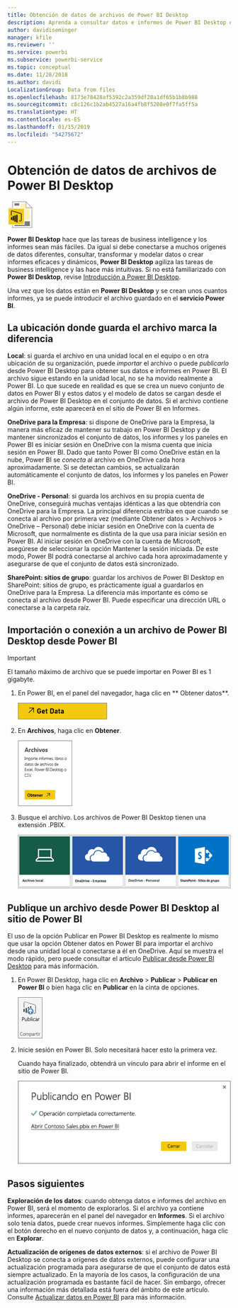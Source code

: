 ```yaml
---
title: Obtención de datos de archivos de Power BI Desktop
description: Aprenda a consultar datos e informes de Power BI Desktop en Power BI
author: davidiseminger
manager: kfile
ms.reviewer: ''
ms.service: powerbi
ms.subservice: powerbi-service
ms.topic: conceptual
ms.date: 11/28/2018
ms.author: davidi
LocalizationGroup: Data from files
ms.openlocfilehash: 8173e78428af5392c2a359df20a1df65b1b8b988
ms.sourcegitcommit: c8c126c1b2ab4527a16a4fb8f5208e0f7fa5ff5a
ms.translationtype: HT
ms.contentlocale: es-ES
ms.lasthandoff: 01/15/2019
ms.locfileid: "54275672"
---
```

# <a name="get-data-from-power-bi-desktop-files"></a>Obtención de datos de archivos de Power BI Desktop
![](media/service-desktop-files/pbid_file_icon.png)

**Power BI Desktop** hace que las tareas de business intelligence y los informes sean más fáciles. Da igual si debe conectarse a muchos orígenes de datos diferentes, consultar, transformar y modelar datos o crear informes eficaces y dinámicos, **Power BI Desktop** agiliza las tareas de business intelligence y las hace más intuitivas. Si no está familiarizado con **Power BI Desktop**, revise [Introducción a Power BI Desktop](desktop-getting-started.md).

Una vez que los datos están en **Power BI Desktop** y se crean unos cuantos informes, ya se puede introducir el archivo guardado en el **servicio Power BI**.

## <a name="where-your-file-is-saved-makes-a-difference"></a>La ubicación donde guarda el archivo marca la diferencia
**Local**: si guarda el archivo en una unidad local en el equipo o en otra ubicación de su organización, puede *importar* el archivo o puede *publicarlo* desde Power BI Desktop para obtener sus datos e informes en Power BI. El archivo sigue estando en la unidad local, no se ha movido realmente a Power BI. Lo que sucede en realidad es que se crea un nuevo conjunto de datos en Power BI y estos datos y el modelo de datos se cargan desde el archivo de Power BI Desktop en el conjunto de datos. Si el archivo contiene algún informe, este aparecerá en el sitio de Power BI en Informes.

**OneDrive para la Empresa**: si dispone de OneDrive para la Empresa, la manera más eficaz de mantener su trabajo en Power BI Desktop y de mantener sincronizados el conjunto de datos, los informes y los paneles en Power BI es iniciar sesión en OneDrive con la misma cuenta que inicia sesión en Power BI. Dado que tanto Power BI como OneDrive están en la nube, Power BI se *conecta* al archivo en OneDrive cada hora aproximadamente. Si se detectan cambios, se actualizarán automáticamente el conjunto de datos, los informes y los paneles en Power BI.

**OneDrive - Personal**: si guarda los archivos en su propia cuenta de OneDrive, conseguirá muchas ventajas idénticas a las que obtendría con OneDrive para la Empresa. La principal diferencia estriba en que cuando se conecta al archivo por primera vez (mediante Obtener datos > Archivos > OneDrive – Personal) debe iniciar sesión en OneDrive con la cuenta de Microsoft, que normalmente es distinta de la que usa para iniciar sesión en Power BI. Al iniciar sesión en OneDrive con la cuenta de Microsoft, asegúrese de seleccionar la opción Mantener la sesión iniciada. De este modo, Power BI podrá conectarse al archivo cada hora aproximadamente y asegurarse de que el conjunto de datos está sincronizado.

**SharePoint: sitios de grupo**: guardar los archivos de Power BI Desktop en SharePoint: sitios de grupo, es prácticamente igual a guardarlos en OneDrive para la Empresa. La diferencia más importante es cómo se conecta al archivo desde Power BI. Puede especificar una dirección URL o conectarse a la carpeta raíz.

## <a name="import-or-connect-to-a-power-bi-desktop-file-from-power-bi"></a>Importación o conexión a un archivo de Power BI Desktop desde Power BI
>[!IMPORTANT]
>El tamaño máximo de archivo que se puede importar en Power BI es 1 gigabyte.

1. En Power BI, en el panel del navegador, haga clic en ** Obtener datos**.
   
   ![](media/service-desktop-files/pbid_get_data_button.png)
2. En **Archivos**, haga clic en **Obtener**.
   
   ![](media/service-desktop-files/pbid_files_get.png)
3. Busque el archivo. Los archivos de Power BI Desktop tienen una extensión .PBIX.
   
   ![](media/service-desktop-files/pbid_find_your_file.png)

## <a name="publish-a-file-from-power-bi-desktop-to-your-power-bi-site"></a>Publique un archivo desde Power BI Desktop al sitio de Power BI
El uso de la opción Publicar en Power BI Desktop es realmente lo mismo que usar la opción Obtener datos en Power BI para importar el archivo desde una unidad local o conectarse a él en OneDrive.  Aquí se muestra el modo rápido, pero puede consultar el artículo [Publicar desde Power BI Desktop](desktop-upload-desktop-files.md) para más información.

1. En Power BI Desktop, haga clic en **Archivo** > **Publicar** > **Publicar en Power BI** o bien haga clic en **Publicar** en la cinta de opciones.
   
   ![](media/service-desktop-files/pbid_publish.png)
2. Inicie sesión en Power BI. Solo necesitará hacer esto la primera vez.
   
   Cuando haya finalizado, obtendrá un vínculo para abrir el informe en el sitio de Power BI.
   
   ![](media/service-desktop-files/pbid_publishing.png)

## <a name="next-steps"></a>Pasos siguientes
**Exploración de los datos**: cuando obtenga datos e informes del archivo en Power BI, será el momento de explorarlos. Si el archivo ya contiene informes, aparecerán en el panel del navegador en **Informes**. Si el archivo solo tenía datos, puede crear nuevos informes. Simplemente haga clic con el botón derecho en el nuevo conjunto de datos y, a continuación, haga clic en **Explorar**.

**Actualización de orígenes de datos externos**: si el archivo de Power BI Desktop se conecta a orígenes de datos externos, puede configurar una actualización programada para asegurarse de que el conjunto de datos está siempre actualizado. En la mayoría de los casos, la configuración de una actualización programada es bastante fácil de hacer. Sin embargo, ofrecer una información más detallada está fuera del ámbito de este artículo. Consulte [Actualizar datos en Power BI](refresh-data.md) para más información.

